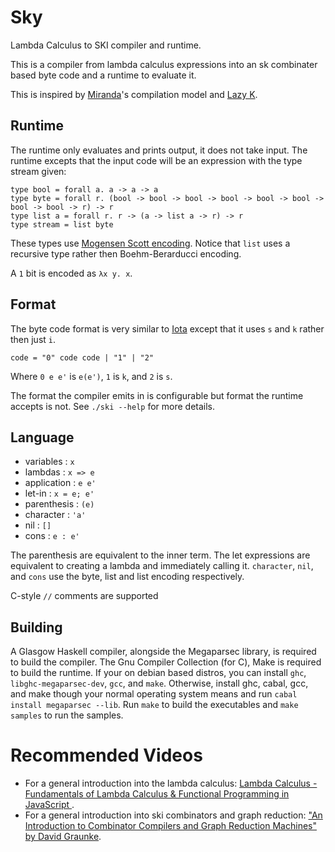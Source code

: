 # Sky
Lambda Calculus to SKI compiler and runtime.

This is a compiler from lambda calculus expressions into an sk combinater based byte code and a runtime to evaluate it.

This is inspired by [Miranda](https://en.wikipedia.org/wiki/Miranda_(programming_language))'s compilation model and [Lazy K](https://tromp.github.io/cl/lazy-k.html).
## Runtime
The runtime only evaluates and prints output, it does not take input.
The runtime excepts that the input code will be an expression with the type stream given:
```
type bool = forall a. a -> a -> a
type byte = forall r. (bool -> bool -> bool -> bool -> bool -> bool -> bool -> bool -> r) -> r
type list a = forall r. r -> (a -> list a -> r) -> r
type stream = list byte
```
These types use [Mogensen Scott encoding](https://en.wikipedia.org/wiki/Mogensen%E2%80%93Scott_encoding).
Notice that `list` uses a recursive type rather then Boehm-Berarducci encoding.

A `1` bit is encoded as `λx y. x`.

## Format
The byte code format is very similar to [Iota](https://en.wikipedia.org/wiki/Iota_and_Jot) except that it uses `s` and `k` rather then just `i`.
```
code = "0" code code | "1" | "2"
```
Where `0 e e'` is `e(e')`, `1` is `k`, and `2` is `s`.

The format the compiler emits in is configurable but format the runtime accepts is not. See ``./ski --help`` for more details.

## Language
* variables : `x`
* lambdas : `x => e`
* application : `e e'`
* let-in : `x = e; e'`
* parenthesis : `(e)`
* character : `'a'`
* nil : `[]`
* cons : `e : e'`

The parenthesis are equivalent to the inner term.
The let expressions are equivalent to creating a lambda and immediately calling it.
`character`, `nil`, and `cons` use the byte, list and list encoding respectively. 

C-style ``//`` comments are supported

## Building
A Glasgow Haskell compiler, alongside the Megaparsec library, is required to build the compiler.
The Gnu Compiler Collection (for C), Make is required to build the runtime.
If your on debian based distros, you can install `ghc`, `libghc-megaparsec-dev`, `gcc`, and `make`.
Otherwise, install ghc, cabal, gcc, and make though your normal operating system means and run `cabal install megaparsec --lib`.
Run ``make`` to build the executables and ``make samples`` to run the samples.

# Recommended Videos
* For a general introduction into the lambda calculus: [Lambda Calculus - Fundamentals of Lambda Calculus & Functional Programming in JavaScript
](https://youtu.be/3VQ382QG-y4).
* For a general introduction into ski combinators and graph reduction: ["An Introduction to Combinator Compilers and Graph Reduction Machines" by David Graunke](https://youtu.be/GawiQQCn3bk).
